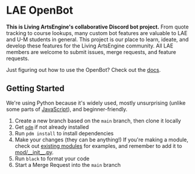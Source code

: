 # LAE OpenBot

**This is Living ArtsEngine's collaborative Discord bot project.** From quote tracking to course lookups, many custom bot features are valuable to LAE and U-M students in general. This project is our place to learn, ideate, and develop these features for the Living ArtsEngine community. All LAE members are welcome to submit issues, merge requests, and feature requests.

Just figuring out how to use the OpenBot? Check out the [docs](docs/README.md).

## Getting Started

We're using Python because it's widely used, mostly unsurprising (unlike some parts of [JavaScript](https://github.com/denysdovhan/wtfjs)), and beginner-friendly.

1. Create a new branch based on the `main` branch, then clone it locally
1. Get [`pdm`](https://pdm.fming.dev/latest/) if not already installed
1. Run `pdm install` to install dependencies
1. Make your changes (they can be anything!) If you're making a module, check out [existing modules](mod/) for examples, and remember to add it to [mod/\_\_init\_\_.py](mod/__init__.py).
1. Run `black` to format your code
1. Start a Merge Request into the `main` branch

